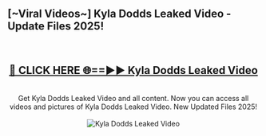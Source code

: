 <h2>[~Viral Videos~] Kyla Dodds Leaked Video - Update Files 2025!</h2>
<br>
<div align="center">
<h2><a href="https://betterlinks.top/A2PfLJ" rel="nofollow">🔴 CLICK HERE 🌐==►► Kyla Dodds Leaked Video</a></h2>
<br>
Get Kyla Dodds Leaked Video and all content. Now you can access all videos and pictures of Kyla Dodds Leaked Video. New Updated Files 2025!
<br>
<br>
<a href="https://betterlinks.top/A2PfLJ" rel="nofollow" data-target="animated-image.originalLink"><img src="https://i.ibb.co.com/WyWwxjT/player-gif2.gif" alt="Kyla Dodds Leaked Video" style="max-width: 100%; display: inline-block;" data-target="animated-image.originalImage"></a>
</div>
<br>
